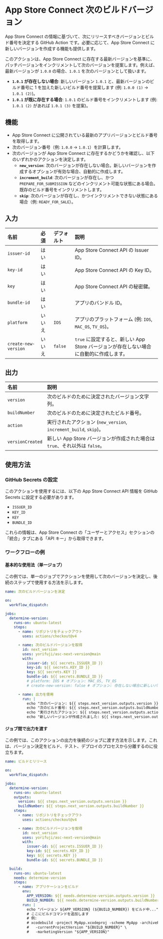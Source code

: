 # App Store Connect 次のビルドバージョン

App Store Connect の情報に基づいて、次にリリースすべきバージョンとビルド番号を決定する GitHub Action です。必要に応じて、App Store Connect に新しいバージョンを作成する機能も提供します。

このアクションは、App Store Connect に存在する最新バージョンを基準に、パッチバージョンをインクリメントして次のバージョンを提案します。例えば、最新バージョンが `1.0.0` の場合、`1.0.1` を次のバージョンとして扱います。

- **`1.0.1` が存在しない場合**: 新しいバージョン `1.0.1` と、最新バージョンのビルド番号に 1 を加えた新しいビルド番号を提案します (例: `1.0.0 (1)` -> `1.0.1 (2)`)。
- **`1.0.1` が既に存在する場合**: `1.0.1` のビルド番号をインクリメントします (例: `1.0.1 (2)` があれば `1.0.1 (3)` を提案)。

## 機能

- App Store Connect に公開されている最新のアプリバージョンとビルド番号を取得します。
- 次のバージョン番号（例: `1.0.0` -> `1.0.1`）を計算します。
- 次のバージョンが App Store Connect に存在するかどうかを確認し、以下のいずれかのアクションを決定します。
  - **`new_version`**: 次のバージョンが存在しない場合。新しいバージョンを作成するオプションが有効な場合、自動的に作成します。
  - **`increment_build`**: 次のバージョンが存在し、かつ `PREPARE_FOR_SUBMISSION` などのインクリメント可能な状態にある場合。既存のビルド番号をインクリメントします。
  - **`skip`**: 次のバージョンが存在し、かつインクリメントできない状態にある場合（例: `READY_FOR_SALE`）。

## 入力

| 名前                 | 必須   | デフォルト | 説明                                                                                   |
| :------------------- | :----- | :--------- | :------------------------------------------------------------------------------------- |
| `issuer-id`          | はい   |            | App Store Connect API の Issuer ID。                                                   |
| `key-id`             | はい   |            | App Store Connect API の Key ID。                                                      |
| `key`                | はい   |            | App Store Connect API の秘密鍵。                                                       |
| `bundle-id`          | はい   |            | アプリのバンドル ID。                                                                  |
| `platform`           | いいえ | `IOS`      | アプリのプラットフォーム (例: `IOS`, `MAC_OS`, `TV_OS`)。                              |
| `create-new-version` | いいえ | `false`    | `true` に設定すると、新しい App Store バージョンが存在しない場合に自動的に作成します。 |

## 出力

| 名前             | 説明                                                                       |
| :--------------- | :------------------------------------------------------------------------- |
| `version`        | 次のビルドのために決定されたバージョン文字列。                             |
| `buildNumber`    | 次のビルドのために決定されたビルド番号。                                   |
| `action`         | 実行されたアクション (`new_version`, `increment_build`, `skip`)。          |
| `versionCreated` | 新しい App Store バージョンが作成された場合は `true`、それ以外は `false`。 |

## 使用方法

### GitHub Secrets の設定

このアクションを使用するには、以下の App Store Connect API 情報を GitHub Secrets に設定する必要があります。

- `ISSUER_ID`
- `KEY_ID`
- `KEY`
- `BUNDLE_ID`

これらの情報は、App Store Connect の「ユーザーとアクセス」セクションの「統合」タブにある「API キー」から取得できます。

### ワークフローの例

#### 基本的な使用法（単一ジョブ）

この例では、単一のジョブでアクションを使用して次のバージョンを決定し、後続のステップで使用する方法を示します。

```yaml
name: 次のビルドバージョンを決定

on:
  workflow_dispatch:

jobs:
  determine-version:
    runs-on: ubuntu-latest
    steps:
      - name: リポジトリをチェックアウト
        uses: actions/checkout@v4

      - name: 次のビルドバージョンを取得
        id: next_version
        uses: yorifuji/asc-next-version@main
        with:
          issuer-id: ${{ secrets.ISSUER_ID }}
          key-id: ${{ secrets.KEY_ID }}
          key: ${{ secrets.KEY }}
          bundle-id: ${{ secrets.BUNDLE_ID }}
          # platform: IOS # オプション: MAC_OS, TV_OS
          # create-new-version: false # オプション: 存在しない場合に新しいバージョンを作成するにはtrueに設定

      - name: 出力を使用
        run: |
          echo "次のバージョン: ${{ steps.next_version.outputs.version }}"
          echo "次のビルド番号: ${{ steps.next_version.outputs.buildNumber }}"
          echo "実行されたアクション: ${{ steps.next_version.outputs.action }}"
          echo "新しいバージョンが作成されました: ${{ steps.next_version.outputs.versionCreated }}"
```

#### ジョブ間で出力を渡す

この例では、このアクションの出力を後続のジョブに渡す方法を示します。これは、バージョン決定をビルド、テスト、デプロイのプロセスから分離するのに役立ちます。

```yaml
name: ビルドとリリース

on:
  workflow_dispatch:

jobs:
  determine-version:
    runs-on: ubuntu-latest
    outputs:
      version: ${{ steps.next_version.outputs.version }}
      buildNumber: ${{ steps.next_version.outputs.buildNumber }}
    steps:
      - name: リポジトリをチェックアウト
        uses: actions/checkout@v4

      - name: 次のビルドバージョンを取得
        id: next_version
        uses: yorifuji/asc-next-version@main
        with:
          issuer-id: ${{ secrets.ISSUER_ID }}
          key-id: ${{ secrets.KEY_ID }}
          key: ${{ secrets.KEY }}
          bundle-id: ${{ secrets.BUNDLE_ID }}

  build:
    runs-on: ubuntu-latest
    needs: determine-version
    steps:
      - name: アプリケーションをビルド
        env:
          APP_VERSION: ${{ needs.determine-version.outputs.version }}
          BUILD_NUMBER: ${{ needs.determine-version.outputs.buildNumber }}
        run: |
          echo "バージョン ${APP_VERSION} (${BUILD_NUMBER}) をビルド中..."
          # ここにビルドコマンドを追加します
          # 例:
          # xcodebuild -project MyApp.xcodeproj -scheme MyApp -archivePath /path/to/archive \
          #   -currentProjectVersion "${BUILD_NUMBER}" \
          #   -marketingVersion "${APP_VERSION}"
```
